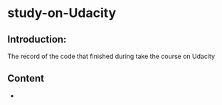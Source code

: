 # study-on-Udacity
## Introduction:
The record of the code that finished during take the course on Udacity

## Content
* 
